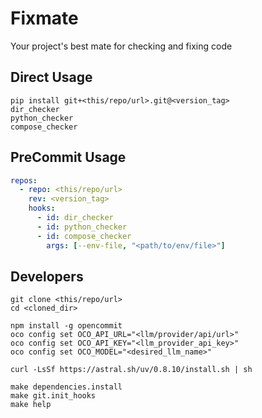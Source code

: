 # Fixmate

Your project's best mate for checking and fixing code

## Direct Usage

```shell
pip install git+<this/repo/url>.git@<version_tag>
dir_checker
python_checker
compose_checker
```

## PreCommit Usage

```yaml
repos:
  - repo: <this/repo/url>
    rev: <version_tag>
    hooks:
      - id: dir_checker
      - id: python_checker
      - id: compose_checker
        args: [--env-file, "<path/to/env/file>"]
```

## Developers

```shell
git clone <this/repo/url>
cd <cloned_dir>

npm install -g opencommit
oco config set OCO_API_URL="<llm/provider/api/url>"
oco config set OCO_API_KEY="<llm_provider_api_key>"
oco config set OCO_MODEL="<desired_llm_name>"

curl -LsSf https://astral.sh/uv/0.8.10/install.sh | sh

make dependencies.install
make git.init_hooks
make help
```
